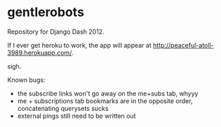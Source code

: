 gentlerobots
============

Repository for Django Dash 2012.

If I ever get heroku to work, the app will appear at http://peaceful-atoll-3989.herokuapp.com/.

sigh.

Known bugs:

* the subscribe links won't go away on the me+subs tab, whyyy
* me + subscriptions tab bookmarks are in the opposite order, concatenating querysets sucks
* external pings still need to be written out
